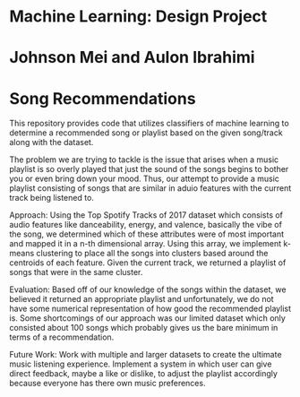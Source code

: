 # Machine Learning: Design Project
# Johnson Mei and Aulon Ibrahimi
# Song Recommendations
  This repository provides code that utilizes classifiers of machine learning to determine a recommended song or playlist based on the       given song/track along with the dataset.
  
  The problem we are trying to tackle is the issue that arises when a music playlist is so overly played that just the sound of the songs begins to bother you or even bring down your mood. Thus, our attempt to provide a music playlist consisting of songs that are similar in aduio features with the current track being listened to.
  
  Approach: Using the Top Spotify Tracks of 2017 dataset which consists of audio features like danceability, energy, and valence, basically the vibe of the song, we determined which of these attributes were of most important and mapped it in a n-th dimensional array. Using this array, we implement k-means clustering to place all the songs into clusters based around the centroids of each feature. Given the current track, we returned a playlist of songs that were in the same cluster.
  
  Evaluation: Based off of our knowledge of the songs within the dataset, we believed it returned an appropriate playlist and unfortunately, we do not have some numerical representation of how good the recommended playlist is. Some shortcomings of our approach was our limited dataset which only consisted about 100 songs which probably gives us the bare minimum in terms of a recommendation. 
  
  Future Work: Work with multiple and larger datasets to create the ultimate music listening experience. Implement a system in which user can give direct feedback, maybe a like or dislike, to adjust the playlist accordingly because everyone has there own music preferences.
  
